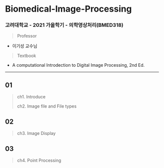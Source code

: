 # Biomedical-Image-Processing

### 고려대학교 - 2021 가을학기 - 의학영상처리(BMED318)
> Professor
- 이기성 교수님

> Textbook
- A computational Introdection to Digital Image Processing, 2nd Ed.


---

## 01
> ch1. Introduce
>
> ch2. Image file and File types


## 02
> ch3. Image Display


## 03
> ch4. Point Processing
